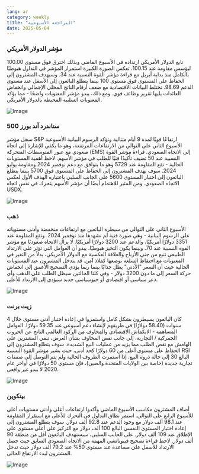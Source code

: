 ```yaml
---
lang: ar
category: weekly
title: "المراجعة الأسبوعية"
date: 2025-05-04
---
```


### مؤشر الدولار الأمريكي

تابع الدولار الأمريكي ارتداده في الأسبوع الماضي وبذلك اخترق فوق مستوى 100.00 ليؤسس مقاومة عند 100.15. تعكس الصورة الكبيرة استمرار المؤشر في التداول هبوطيًا بالكامل منذ بداية أبريل مع قراءة مؤشر القوة النسبية عند 34. وسيهدف المشترون إلى الحفاظ على المستوى فوق مستوى 100 بينما يتطلع البائعون إلى الأسفل عند مستوى الدعم 98.69. تختلط البيانات الاقتصادية مع ضعف أرقام الناتج المحلي الإجمالي وانخفاض العائدات يليها تقرير وظائف قوي. ومع ذلك، يبدو مؤشر المعنويات واضحًا - مما يؤكد المعنويات السلبية المحيطة بالدولار الأمريكي.

![Image](https://markleighedu.github.io/img/May-2025/04-May-2025/usdindex.jpg)

### ستاندرد آند بورز 500

سجل مؤشر S&P ارتفاعًا قويًا لمدة 9 أيام متتالية وتؤكد الرسوم البيانية الأسبوعية الأسبوع الثاني على التوالي من الارتفاعات المرتفعة، وهو ما يكفي للإشارة إلى اتجاه صعودي مع عبور المتوسطات المتحركة (EMS) إلى الاتجاه الصعودي. قراءة مؤشر القوة النسبية عند 50 تضيف تأكيدًا فنيًا للطلب في مؤشر الأسهم. لاحظ أهمية المستويات الحالية - تقع المقاومة عند 5729 وهو ما يتوافق مع دعم نوفمبر 2024 ومقاومة يوليو 2024. سوف يهدف المشترون إلى الحفاظ على المستوى فوق 5700 بينما يتطلع البائعون إلى اختبار المستوى 5600 على الجانب السلبي باعتباره الهدف الأول لعكس الاتجاه الصعودي. ومن المثير للاهتمام أيضًا أن مؤشر الأسهم يتحرك في نفس اتجاه USDX. 

![Image](https://markleighedu.github.io/img/May-2025/04-May-2025/sp500.jpg)

### ذهب

الأسبوع الثاني على التوالي من سيطرة البائعين مع ارتفاعات منخفضة وأدنى مستوياته على الرسوم البيانية - وهي صورة فنية لم نشهدها منذ نوفمبر 2024. وتقع المقاومة عند 3351 دولارًا أمريكيًا، والدعم عند 3200 دولارًا أمريكيًا. لا يزال الاتجاه صعوديًا مع مؤشر القوة النسبية عند 70. وبينما يكون التحيز هبوطيًا، يبدو أن العوامل التي تؤثر على الارتداد الطبيعي تنبع من جني الأرباح والعلاقة العكسية مع الدولار الأمريكي، بدلاً من التغير في المعنويات مع احتفاظ السلعة بوضعها كملاذ آمن. قد يتدخل المشترون عند المستويات الحالية حيث أن السعر "الأدنى" يظل جذابًا بينما ربما يؤدي التصحيح الأعمق إلى انخفاض حركة السعر إلى ما دون 3200 دولار - وفي كلتا الحالتين سيظل الطلب على الذهب وأي ذعر سياسي أو اقتصادي أو جيوسياسي جديد سيؤدي إلى الارتداد للأعلى.

![Image](https://markleighedu.github.io/img/May-2025/04-May-2025/gold.jpg)

### زيت برنت

كان البائعون يسيطرون بشكل كامل واستمروا في إعادة اختبار أدنى مستوى خلال 4 سنوات (58.40 دولارًا) في طريقهم لإنشاء دعم أسبوعي عند 59.35 دولارًا. العوامل المساهمة - الانكماش الاقتصادي والمخاوف من الركود العالمي الناتج عن الحروب الجمركية / التجارية، إلى جانب نقص المخاوف بشأن العرض، تبقي المشترين على الهامش مع نقص الطلب مما يزيد من عمليات البيع الشديدة. سوف يتطلع المشترون إلى الحفاظ على مستوى أعلى من 60 دولارًا كحد أدنى، حيث يشير مؤشر القوة النسبية RSI البالغ 30 إلى حالة ذروة البيع. إذا استمرت الظروف الحالية ولم يتم التوصل إلى صفقات تجارية جديدة (خاصة بين الولايات المتحدة والصين)، فإن مستوى 50 دولارًا في أواخر عام 2020 لا يبدو غير واقعي.

![Image](https://markleighedu.github.io/img/May-2025/04-May-2025/brentoil.jpg)

### بيتكوين

أضاف المشترون مكاسب الأسبوع الماضي وأكدوا ارتفاعات أعلى وأدنى مستويات أعلى للأسبوع الرابع على التوالي. استمر نطاق التداول في التحرك للأعلى مع استقرار المقاومة عند 98.1 ألف دولار مع وجود الدعم عند 92.8 ألف دولار. سوف يتطلع المشترون إلى إعادة اختبار المستوى النفسي البالغ 100 ألف دولار مع التركيز على أعلى مستوى على الإطلاق عند 109 ألف دولار. على الجانب السلبي، سيستهدف البائعون أقل من منطقة 90 ألف دولار. لاحظ قراءة تصحيح فيبوناتشي المهمة من الاتجاه الصعودي السابق حيث حصل الارتداد للأسفل على مساعدة عند مستوى 50% عند 79.2 ألف دولار حيث تدخل المشترون لبدء الارتفاع الحالي.

![Image](https://markleighedu.github.io/img/May-2025/04-May-2025/bitcoin.jpg)

